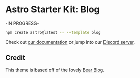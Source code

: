 # Astro Starter Kit: Blog

-IN PROGRESS- 

```sh
npm create astro@latest -- --template blog
```
Check out [our documentation](https://docs.astro.build) or jump into our [Discord server](https://astro.build/chat).

## Credit

This theme is based off of the lovely [Bear Blog](https://github.com/HermanMartinus/bearblog/).
